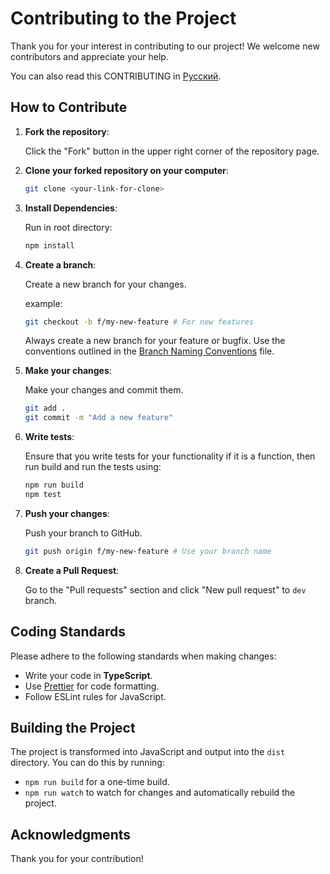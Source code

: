 # Contributing to the Project

Thank you for your interest in contributing to our project! We welcome new contributors and appreciate your help.

You can also read this CONTRIBUTING in [Русский](./RESOURCES/CONTRIBUTING/CONTRIBUTING.ru.md).

## How to Contribute

1. **Fork the repository**:

   Click the "Fork" button in the upper right corner of the repository page.

2. **Clone your forked repository on your computer**:

   ```bash
   git clone <your-link-for-clone>
   ```

3. **Install Dependencies**:

   Run in root directory:

   ```bash
   npm install
   ```

4. **Create a branch**:

   Create a new branch for your changes.

   example:

   ```bash
   git checkout -b f/my-new-feature # For new features
   ```

   Always create a new branch for your feature or bugfix.
   Use the conventions outlined in the [Branch Naming Conventions](./RESOURCES/BRANCHING.md) file.

5. **Make your changes**:

   Make your changes and commit them.

   ```bash
   git add .
   git commit -m "Add a new feature"
   ```

6. **Write tests**:

   Ensure that you write tests for your functionality if it is a function, then run build and run the tests using:

   ```bash
   npm run build
   npm test
   ```

7. **Push your changes**:

   Push your branch to GitHub.

   ```bash
   git push origin f/my-new-feature # Use your branch name
   ```

8. **Create a Pull Request**:

   Go to the "Pull requests" section and click "New pull request" to `dev` branch.

## Coding Standards

Please adhere to the following standards when making changes:

- Write your code in **TypeScript**.
- Use [Prettier](https://prettier.io/) for code formatting.
- Follow ESLint rules for JavaScript.

## Building the Project

The project is transformed into JavaScript and output into the `dist` directory. You can do this by running:

- `npm run build` for a one-time build.
- `npm run watch` to watch for changes and automatically rebuild the project.

## Acknowledgments

Thank you for your contribution!
